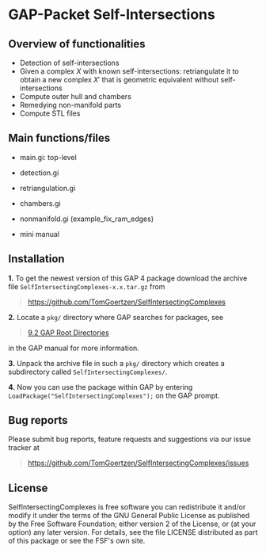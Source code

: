 # GAP-Packet Self-Intersections

## Overview of functionalities

- Detection of self-intersections
- Given a complex $X$ with known self-intersections: retriangulate it to obtain a new complex $X'$ that is geometric equivalent without self-intersections
- Compute outer hull and chambers
- Remedying non-manifold parts
- Compute STL files

## Main functions/files

- main.gi: top-level
- detection.gi
- retriangulation.gi
- chambers.gi

- nonmanifold.gi (example_fix_ram_edges)

- mini manual

## Installation

**1.** To get the newest version of this GAP 4 package download the archive file `SelfIntersectingComplexes-x.x.tar.gz` from
>   <https://github.com/TomGoertzen/SelfIntersectingComplexes>

**2.** Locate a `pkg/` directory where GAP searches for packages, see
>   [9.2 GAP Root Directories](https://www.gap-system.org/Manuals/doc/ref/chap9.html#X7A4973627A5DB27D)

in the GAP manual for more information.

**3.** Unpack the archive file in such a `pkg/` directory
which creates a subdirectory called `SelfIntersectingComplexes/`.

**4.** Now you can use the package within GAP by entering `LoadPackage("SelfIntersectingComplexes");` on the GAP prompt.



## Bug reports

Please submit bug reports, feature requests and suggestions via our issue tracker at
>  <https://github.com/TomGoertzen/SelfIntersectingComplexes/issues>

## License

SelfIntersectingComplexes is free software you can redistribute it and/or modify it under the terms of the GNU General Public License as published by the Free Software Foundation; either version 2 of the License, or (at your option) any later version. For details, see the file LICENSE distributed as part of this package or see the FSF's own site.
